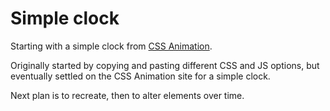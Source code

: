 # Simple clock
Starting with a simple clock from [CSS Animation](https://cssanimation.rocks/clocks/).

Originally started by copying and pasting different CSS and JS options, but eventually settled on the CSS Animation site for a simple clock.

Next plan is to recreate, then to alter elements over time.
